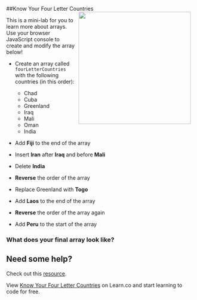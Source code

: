 
##Know Your Four Letter Countries
<img src="https://s3.amazonaws.com/after-school-assets/globe.jpeg" align="right" width="300px" hspace="10">

This is a mini-lab for you to learn more about arrays. Use your browser JavaScript console to create and modify the array below!

+ Create an array called `fourLetterCountries` with the following countries (in this order):
	- Chad
	- Cuba
	- Greenland
	- Iraq
	- Mali
	- Oman
	- India

+ Add **Fiji** to the end of the array

+ Insert **Iran** after **Iraq** and before **Mali**

+ Delete **India**

+ **Reverse** the order of the array

+ Replace Greenland with **Togo**

+ Add **Laos** to the end of the array

+ **Reverse** the order of the array again

+ Add **Peru** to the start of the array

### What does your final array look like?

## Need some help?
Check out this [resource](http://javascript.info/tutorial/array).

<p data-visibility='hidden'>View <a href='https://learn.co/lessons/hs-js-arrays-mini-lab' title='Know Your Four Letter Countries'>Know Your Four Letter Countries</a> on Learn.co and start learning to code for free.</p>
